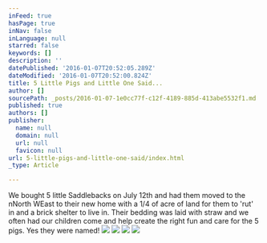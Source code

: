 ```yaml
---
inFeed: true
hasPage: true
inNav: false
inLanguage: null
starred: false
keywords: []
description: ''
datePublished: '2016-01-07T20:52:05.289Z'
dateModified: '2016-01-07T20:52:00.824Z'
title: 5 Little Pigs and Little One Said...
author: []
sourcePath: _posts/2016-01-07-1e0cc77f-c12f-4189-885d-413abe5532f1.md
published: true
authors: []
publisher:
  name: null
  domain: null
  url: null
  favicon: null
url: 5-little-pigs-and-little-one-said/index.html
_type: Article

---
```

We bought 5 little Saddlebacks on July 12th and had them moved to the nNorth WEast to their new home with a 1/4 of acre of land for them to 'rut' in and a brick shelter to live in. Their bedding was laid with straw and we often had our children come and help create the right fun and care for the 5 pigs. Yes they were named! ![](https://the-grid-user-content.s3-us-west-2.amazonaws.com/ab6d30f2-ebd2-457b-938d-c70f8d5e8935.JPG)
![](https://the-grid-user-content.s3-us-west-2.amazonaws.com/e49ac614-6776-495d-9fe5-a8e7a8d141e6.JPG)
![](https://the-grid-user-content.s3-us-west-2.amazonaws.com/5a002fc0-181b-42e2-a0db-4f48f843ee95.JPG)
![](https://the-grid-user-content.s3-us-west-2.amazonaws.com/12aff5e8-184e-4b61-8bee-81264d67908f.JPG)